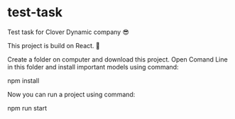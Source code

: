 # test-task
Test task for Clover Dynamic company 😎

This project is build on React. 💠

Create a folder on computer and download this project. Open Comand Line in this folder and install important models using command:

npm install

Now you can run a project using command:

npm run start
